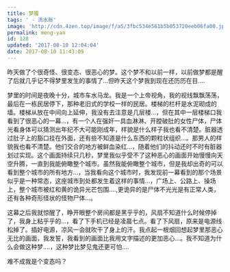 ```yaml
---
title: 梦魇
tags: ' - 流水账'
image: 'http://cdn.4zen.top/image/f/a5/3fbc534e561b5b053720eeb06fa00.jpg'
permalink: meng-yan
id: 128
updated: '2017-08-10 12:04:04'
date: 2017-08-10 11:43:09
---
```


昨天做了个很奇怪、很变态、很恶心的梦。这个梦不和以前一样，以前做梦都是醒了后就几乎记不得梦里发生的事情了...但昨天这个梦我到现在还历历在目....

梦里的时间是夜晚十分，城市车水马龙。我是一个上帝视角，我的视线飘飘荡荡，最后在一栋民居停下，那种老旧式的学校一样的民居。楼梯的栏杆是水泥砌成的墙。楼梯从放在中间向上延伸，我没有去注意是几层楼...，但在其中一层楼梯口我看到了很恶心的一幕...，有一个人在强奸一具血淋淋、开膛破肚的女性尸体，尸体光看身体可以猜测出年纪不大可能刚成年，样貌是什么样子我也看不清楚。脏器透过肚子上的豁口挂在外面，还有些不知道是什么东西的颗粒状组织...。那男人的样貌我也看不清楚。他们交合的地方被鲜血染红...，随着他们的抖动还时不时有脏器划过实现。这个画面持续只几秒，梦里我似乎受不了这种恶心的画面开始慢慢向天空升腾，一直到我能俯瞰整个城市。虽然我能俯瞰整个城市，但是我却出奇的可以看到整个城市的所有地方...，当我看向这个城市时，我发现前一幕看到的那个场景似乎是一种常态，这座城市到处都发生着这样的事情...，广场上、公路上、操场上，整个城市被红和黄的诡异光芒包围....,更诡异的是尸体不光光是有正常人类，还有各种奇形怪状的怪物尸体...。

这幕之后我就惊醒了，睁开眼整个房间都是黑乎乎的，风扇不知道什么时候停掉了，我身上粘乎乎的...，看了下手机已经是凌晨七点。看了下风扇，原来是电源线松掉了。插好电源，凉风一会就吹干了身上的汗。我点起一根烟回想起梦里那恶心无比的画面，我发誓，我看到的画面比我用文字描述的更加恶心...。我不知道为什么会做这种梦....，这种梦比梦见鬼还更可怕....

难不成我是个变态吗？